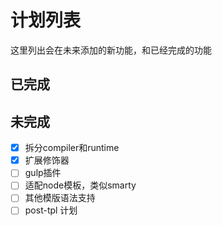 # 计划列表
这里列出会在未来添加的新功能，和已经完成的功能

## 已完成

## 未完成
- [X] 拆分compiler和runtime
- [X] 扩展修饰器
- [ ] gulp插件
- [ ] 适配node模板，类似smarty
- [ ] 其他模版语法支持
- [ ] post-tpl 计划
